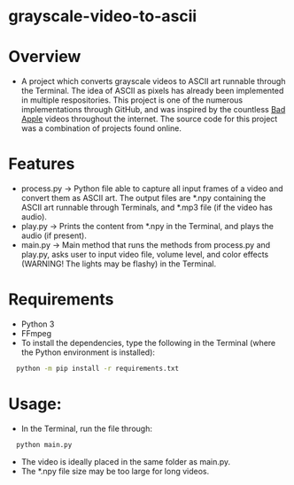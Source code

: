 # grayscale-video-to-ascii

# Overview
* A project which converts grayscale videos to ASCII art runnable through the Terminal. The idea of ASCII as pixels has already been implemented in multiple respositories. This project is one of the numerous implementations through GitHub, and was inspired by the countless [Bad Apple](https://www.youtube.com/watch?v=i41KoE0iMYU) videos throughout the internet. The source code for this project was a combination of projects found online.

# Features
* process.py -> Python file able to capture all input frames of a video and convert them as ASCII art. The output files are *.npy containing the ASCII art runnable through Terminals, and *.mp3 file (if the video has audio).
* play.py -> Prints the content from *.npy in the Terminal, and plays the audio (if present).
* main.py -> Main method that runs the methods from process.py and play.py, asks user to input video file, volume level, and color effects (WARNING! The lights may be flashy) in the Terminal.

# Requirements
* Python 3
* FFmpeg
* To install the dependencies, type the following in the Terminal (where the Python environment is installed):
```sh
  python -m pip install -r requirements.txt
```

# Usage:
* In the Terminal, run the file through:
```sh
  python main.py
```
* The video is ideally placed in the same folder as main.py.
* The *.npy file size may be too large for long videos.